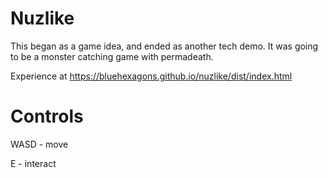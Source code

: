 # Nuzlike

This began as a game idea, and ended as another tech demo. It was
going to be a monster catching game with permadeath.

Experience at https://bluehexagons.github.io/nuzlike/dist/index.html


# Controls

WASD - move

E - interact
